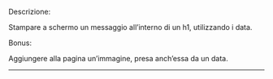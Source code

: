 Descrizione:

Stampare a schermo un messaggio all’interno di un h1, utilizzando i data.

Bonus:

Aggiungere alla pagina un’immagine, presa anch’essa da un data.

-----------------------------------------------------------------------------

